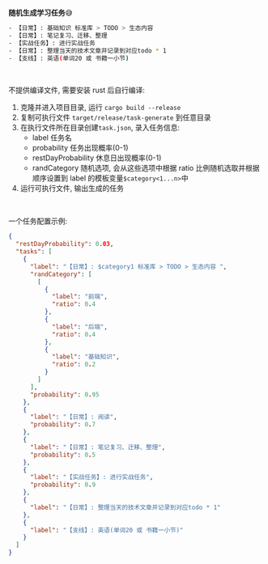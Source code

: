 **随机生成学习任务**😅

```bash
- 【日常】: 基础知识 标准库 > TODO > 生态内容
- 【日常】: 笔记复习、迁移、整理
- 【实战任务】: 进行实战任务
- 【日常】: 整理当天的技术文章并记录到对应todo * 1
- 【支线】: 英语(单词20 或 书籍一小节)
```

<br>

不提供编译文件, 需要安装 rust 后自行编译:

1. 克隆并进入项目目录, 运行 `cargo build --release`
2. 复制可执行文件 `target/release/task-generate` 到任意目录
3. 在执行文件所在目录创建`task.json`, 录入任务信息:
   - label 任务名
   - probability 任务出现概率(0-1)
   - restDayProbability 休息日出现概率(0-1)
   - randCategory 随机选项, 会从这些选项中根据 ratio 比例随机选取并根据顺序设置到 label 的模板变量`$category<1...n>`中
4. 运行可执行文件, 输出生成的任务

<br>

一个任务配置示例:

```json
{
  "restDayProbability": 0.03,
  "tasks": [
    {
      "label": "【日常】: $category1 标准库 > TODO > 生态内容 ",
      "randCategory": [
        [
          {
            "label": "前端",
            "ratio": 0.4
          },
          {
            "label": "后端",
            "ratio": 0.4
          },
          {
            "label": "基础知识",
            "ratio": 0.2
          }
        ]
      ],
      "probability": 0.95
    },
    {
      "label": "【日常】: 阅读",
      "probability": 0.7
    },
    {
      "label": "【日常】: 笔记复习、迁移、整理",
      "probability": 0.5
    },
    {
      "label": "【实战任务】: 进行实战任务",
      "probability": 0.9
    },
    {
      "label": "【日常】: 整理当天的技术文章并记录到对应todo * 1"
    },
    {
      "label": "【支线】: 英语(单词20 或 书籍一小节)"
    }
  ]
}
```
